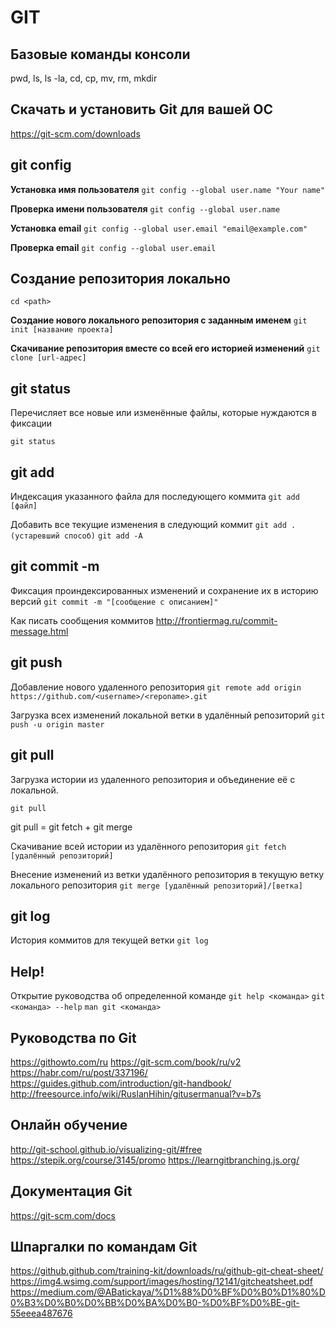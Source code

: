 # GIT

## Базовые команды консоли
pwd, ls, ls -la, cd, cp, mv, rm, mkdir

## Скачать и установить Git для вашей ОС

https://git-scm.com/downloads

## git config

**Установка имя пользователя**
`git config --global user.name "Your name"`

**Проверка имени пользователя**
`git config --global user.name`

**Установка email**
`git config --global user.email "email@example.com"`

**Проверка email**
`git config --global user.email`

## Создание репозитория локально

`cd <path>`

**Создание нового локального репозитория с заданным именем**
`git init [название проекта]`

**Скачивание репозитория вместе со всей его историей изменений**
`git clone [url-адрес]`

## git status

Перечисляет все новые или изменённые файлы, которые нуждаются в фиксации

`git status`

## git add

Индексация указанного файла для последующего коммита
`git add [файл]`

Добавить все текущие изменения в следующий коммит
`git add . (устаревший способ)`
`git add -A`

## git commit -m

Фиксация проиндексированных изменений и сохранение их в историю версий
`git commit -m "[сообщение с описанием]"`

Как писать сообщения коммитов http://frontiermag.ru/commit-message.html

## git push

Добавление нового удаленного репозитория
`git remote add origin https://github.com/<username>/<reponame>.git`

Загрузка всех изменений локальной ветки в удалённый репозиторий
`git push -u origin master`

## git pull

Загрузка истории из удаленного репозитория и объединение её с локальной.

`git pull`

git pull = git fetch + git merge

Скачивание всей истории из удалённого репозитория
`git fetch [удалённый репозиторий]`

Внесение изменений из ветки удалённого репозитория в текущую ветку локального репозитория
`git merge [удалённый репозиторий]/[ветка]`

## git log

История коммитов для текущей ветки
`git log`

## Help!
Открытие руководства об определенной команде
`git help <команда>`
`git <команда> --help`
`man git <команда>`

## Руководства по Git
https://githowto.com/ru
https://git-scm.com/book/ru/v2
https://habr.com/ru/post/337196/
https://guides.github.com/introduction/git-handbook/
http://freesource.info/wiki/RuslanHihin/gitusermanual?v=b7s

## Онлайн обучение
http://git-school.github.io/visualizing-git/#free
https://stepik.org/course/3145/promo
https://learngitbranching.js.org/

## Документация Git
https://git-scm.com/docs

## Шпаргалки по командам Git
https://github.github.com/training-kit/downloads/ru/github-git-cheat-sheet/
https://img4.wsimg.com/support/images/hosting/12141/gitcheatsheet.pdf
https://medium.com/@ABatickaya/%D1%88%D0%BF%D0%B0%D1%80%D0%B3%D0%B0%D0%BB%D0%BA%D0%B0-%D0%BF%D0%BE-git-55eeea487676
